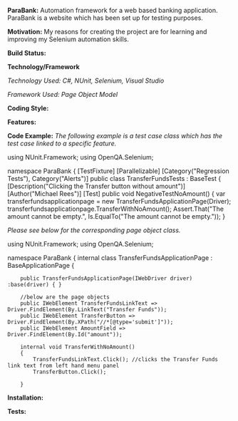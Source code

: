 **ParaBank:**
Automation framework for a web based banking application. ParaBank is a website which has been set up for testing purposes.

**Motivation:**
My reasons for creating the project are for learning and improving my Selenium automation skills.

**Build Status:**

**Technology/Framework**

*Technology Used: C#, NUnit, Selenium, Visual Studio*

*Framework Used: Page Object Model*

**Coding Style:**

**Features:** 

**Code Example:**
*The following example is a test case class which has the test case linked to a specific feature.*

using NUnit.Framework;
using OpenQA.Selenium;

namespace ParaBank
{
    [TestFixture]
    [Parallelizable]
    [Category("Regression Tests"), Category("Alerts")]
    public class TransferFundsTests : BaseTest
    {
        [Description("Clicking the Transfer button without amount")]
        [Author("Michael Rees")]
        [Test]
        public void NegativeTestNoAmount()
        {
            var transferfundsapplicationpage = new TransferFundsApplicationPage(Driver);
            transferfundsapplicationpage.TransferWithNoAmount();
            Assert.That("The amount cannot be empty.", Is.EqualTo("The amount cannot be empty."));
        }

*Please see below for the corresponding page object class.*

using NUnit.Framework;
using OpenQA.Selenium;

namespace ParaBank
{
    internal class TransferFundsApplicationPage : BaseApplicationPage
    {
       

        public TransferFundsApplicationPage(IWebDriver driver) :base(driver) { }

        //below are the page objects
        public IWebElement TransferFundsLinkText => Driver.FindElement(By.LinkText("Transfer Funds"));
        public IWebElement TransferButton => Driver.FindElement(By.XPath("//*[@type='submit']"));
        public IWebElement AmountField => Driver.FindElement(By.Id("amount"));

        internal void TransferWithNoAmount()
        {
            TransferFundsLinkText.Click(); //clicks the Transfer Funds link text from left hand menu panel
            TransferButton.Click();

        }

**Installation:**

**Tests:**








